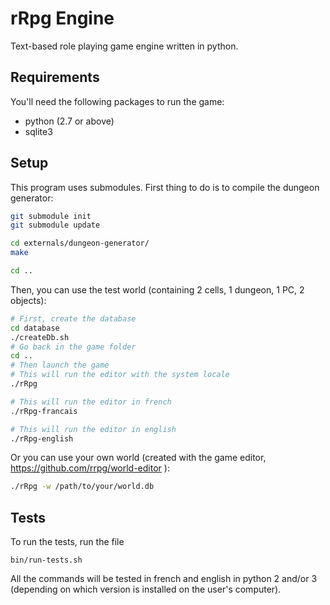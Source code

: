 # rRpg Engine

Text-based role playing game engine written in python.

## Requirements

You'll need the following packages to run the game:
* python (2.7 or above)
* sqlite3

## Setup

This program uses submodules. First thing to do is to compile the dungeon
generator:
```bash
git submodule init
git submodule update

cd externals/dungeon-generator/
make

cd ..
```

Then, you can use the test world (containing 2 cells, 1 dungeon, 1 PC,
2 objects):
```bash
# First, create the database
cd database
./createDb.sh
# Go back in the game folder
cd ..
# Then launch the game
# This will run the editor with the system locale
./rRpg

# This will run the editor in french
./rRpg-francais

# This will run the editor in english
./rRpg-english
```

Or you can use your own world (created with the game editor,
https://github.com/rrpg/world-editor ):
```bash
./rRpg -w /path/to/your/world.db
```

## Tests

To run the tests, run the file
```
bin/run-tests.sh
```
All the commands will be tested in french and english in python 2 and/or 3
(depending on which version is installed on the user's computer).
